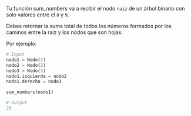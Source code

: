 Tu función sum_numbers va a recibir el nodo `raiz` de un árbol binario con solo valores entre el `0` y `9`.

Debes retornar la suma total de todos los números formados por los caminos entre la raíz y los nodos que son hojas.

Por ejemplo:

```py
# Input
nodo1 = Nodo(1)
nodo2 = Nodo(2)
nodo3 = Nodo(3)
nodo1.izquierda = nodo2
nodo1.derecha = nodo3

sum_numbers(nodo1)

# Output
25
```
